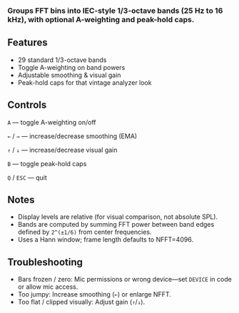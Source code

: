 ### Groups FFT bins into IEC-style 1/3-octave bands (25 Hz to 16 kHz), with optional A-weighting and peak-hold caps.

## Features
- 29 standard 1/3-octave bands
- Toggle A-weighting on band powers
- Adjustable smoothing & visual gain
- Peak-hold caps for that vintage analyzer look

## Controls

`A` — toggle A-weighting on/off

`←` / `→` — increase/decrease smoothing (EMA)

`↑` / `↓` — increase/decrease visual gain

`B` — toggle peak-hold caps

`Q` / `ESC` — quit

## Notes
- Display levels are relative (for visual comparison, not absolute SPL).
- Bands are computed by summing FFT power between band edges defined by `2^(±1/6)` from center frequencies.
- Uses a Hann window; frame length defaults to NFFT=4096.

## Troubleshooting
- Bars frozen / zero: Mic permissions or wrong device—set `DEVICE` in code or allow mic access.
- Too jumpy: Increase smoothing (`←`) or enlarge NFFT.
- Too flat / clipped visually: Adjust gain (`↑`/`↓`).
